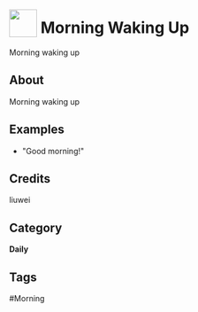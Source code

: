# <img src="https://raw.githack.com/FortAwesome/Font-Awesome/master/svgs/solid/robot.svg" card_color="#22A7F0" width="50" height="50" style="vertical-align:bottom"/> Morning Waking Up
Morning waking up

## About
Morning waking up

## Examples
* "Good morning!"

## Credits
liuwei

## Category
**Daily**

## Tags
#Morning

